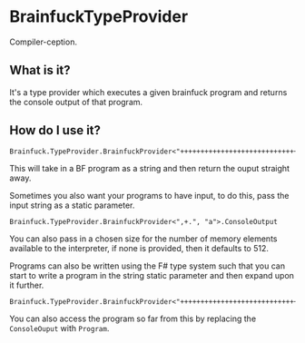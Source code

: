 BrainfuckTypeProvider
=====================

Compiler-ception.

## What is it?
It's a type provider which executes a given brainfuck program and returns the console output of that program.

## How do I use it?
```
Brainfuck.TypeProvider.BrainfuckProvider<"+++++++++++++++++++++++++++++++++++++.">.ConsoleOutput
```  
This will take in a BF program as a string and then return the ouput straight away.  
  
Sometimes you also want your programs to have input, to do this, pass the input string as a static parameter.  
```
Brainfuck.TypeProvider.BrainfuckProvider<",+.", "a">.ConsoleOutput
```  
You can also pass in a chosen size for the number of memory elements available to the interpreter, if none is provided, then it defaults to 512.  
  
Programs can also be written using the F# type system such that you can start to write a program in the string static parameter and then expand upon it further.  
```
Brainfuck.TypeProvider.BrainfuckProvider<"+++++++++++++++++++++++++++++++++++++.">.``+``.``.``.ConsoleOutput
```
You can also access the program so far from this by replacing the ```ConsoleOuput``` with ```Program```.  
